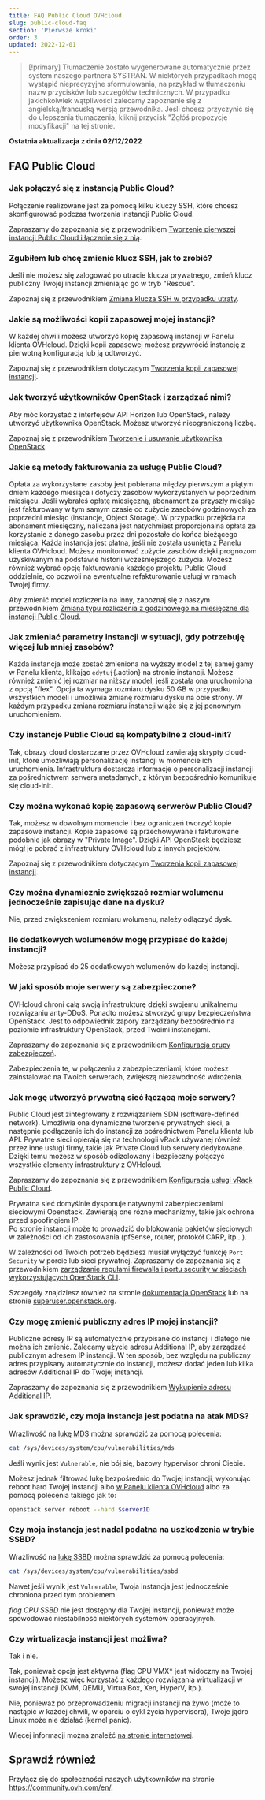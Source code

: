 ```yaml
---
title: FAQ Public Cloud OVHcloud
slug: public-cloud-faq
section: 'Pierwsze kroki'
order: 3
updated: 2022-12-01
---
```


> [!primary]
> Tłumaczenie zostało wygenerowane automatycznie przez system naszego partnera SYSTRAN. W niektórych przypadkach mogą wystąpić nieprecyzyjne sformułowania, na przykład w tłumaczeniu nazw przycisków lub szczegółów technicznych. W przypadku jakichkolwiek wątpliwości zalecamy zapoznanie się z angielską/francuską wersją przewodnika. Jeśli chcesz przyczynić się do ulepszenia tłumaczenia, kliknij przycisk "Zgłóś propozycję modyfikacji" na tej stronie.
>

**Ostatnia aktualizacja z dnia 02/12/2022**

## FAQ Public Cloud

### Jak połączyć się z instancją Public Cloud?

Połączenie realizowane jest za pomocą kilku kluczy SSH, które chcesz skonfigurować podczas tworzenia instancji Public Cloud.

Zapraszamy do zapoznania się z przewodnikiem [Tworzenie pierwszej instancji Public Cloud i łączenie się z nią](https://docs.ovh.com/pl/public-cloud/public-cloud-pierwsze-kroki/).

### Zgubiłem lub chcę zmienić klucz SSH, jak to zrobić?

Jeśli nie możesz się zalogować po utracie klucza prywatnego, zmień klucz publiczny Twojej instancji zmieniając go w tryb "Rescue".

Zapoznaj się z przewodnikiem [Zmiana klucza SSH w przypadku utraty](https://docs.ovh.com/pl/public-cloud/zmiana_klucza_ssh_w_przypadku_utraty/).

### Jakie są możliwości kopii zapasowej mojej instancji?

W każdej chwili możesz utworzyć kopię zapasową instancji w Panelu klienta OVHcloud. Dzięki kopii zapasowej możesz przywrócić instancję z pierwotną konfiguracją lub ją odtworzyć.

Zapoznaj się z przewodnikiem dotyczącym [Tworzenia kopii zapasowej instancji](https://docs.ovh.com/pl/public-cloud/kopia_zapasowa_instancji/).

### Jak tworzyć użytkowników OpenStack i zarządzać nimi?  

Aby móc korzystać z interfejsów API Horizon lub OpenStack, należy utworzyć użytkownika OpenStack. Możesz utworzyć nieograniczoną liczbę.

Zapoznaj się z przewodnikiem [Tworzenie i usuwanie użytkownika OpenStack](https://docs.ovh.com/pl/public-cloud/tworzenie-i-usuwanie-uzytkownika-openstack/).

### Jakie są metody fakturowania za usługę Public Cloud?

Opłata za wykorzystane zasoby jest pobierana między pierwszym a piątym dniem każdego miesiąca i dotyczy zasobów wykorzystanych w poprzednim miesiącu. Jeśli wybrałeś opłatę miesięczną, abonament za przyszły miesiąc jest fakturowany w tym samym czasie co zużycie zasobów godzinowych za poprzedni miesiąc (instancje, Object Storage). W przypadku przejścia na abonament miesięczny, naliczana jest natychmiast proporcjonalna opłata za korzystanie z danego zasobu przez dni pozostałe do końca bieżącego miesiąca.
Każda instancja jest płatna, jeśli nie została usunięta z Panelu klienta OVHcloud.
Możesz monitorować zużycie zasobów dzięki prognozom uzyskiwanym na podstawie historii wcześniejszego zużycia. Możesz również wybrać opcję fakturowania każdego projektu Public Cloud oddzielnie, co pozwoli na ewentualne refakturowanie usługi w ramach Twojej firmy.

Aby zmienić model rozliczenia na inny, zapoznaj się z naszym przewodnikiem [Zmiana typu rozliczenia z godzinowego na miesięczne dla instancji Public Cloud](https://docs.ovh.com/pl/public-cloud/zmiana-typu-rozliczenia/).

### Jak zmieniać parametry instancji w sytuacji, gdy potrzebuję więcej lub mniej zasobów?

Każda instancja może zostać zmieniona na wyższy model z tej samej gamy w Panelu klienta, klikając `edytuj`{.action} na stronie instancji. Możesz również zmienić jej rozmiar na niższy model, jeśli została ona uruchomiona z opcją "flex". Opcja ta wymaga rozmiaru dysku 50 GB w przypadku wszystkich modeli i umożliwia zmianę rozmiaru dysku na obie strony.
W każdym przypadku zmiana rozmiaru instancji wiąże się z jej ponownym uruchomieniem.

### Czy instancje Public Cloud są kompatybilne z cloud-init?

Tak, obrazy cloud dostarczane przez OVHcloud zawierają skrypty cloud-init, które umożliwiają personalizację instancji w momencie ich uruchomienia. Infrastruktura dostarcza informacje o personalizacji instancji za pośrednictwem serwera metadanych, z którym bezpośrednio komunikuje się cloud-init.

### Czy można wykonać kopię zapasową serwerów Public Cloud?

Tak, możesz w dowolnym momencie i bez ograniczeń tworzyć kopie zapasowe instancji.  Kopie zapasowe są przechowywane i fakturowane podobnie jak obrazy w "Private Image". Dzięki API OpenStack będziesz mógł je pobrać z infrastruktury OVHcloud lub z innych projektów.

Zapoznaj się z przewodnikiem dotyczącym [Tworzenia kopii zapasowej instancji](https://docs.ovh.com/pl/public-cloud/kopia_zapasowa_instancji/).

### Czy można dynamicznie zwiększać rozmiar wolumenu jednocześnie zapisując dane na dysku?

Nie, przed zwiększeniem rozmiaru wolumenu, należy odłączyć dysk.

### Ile dodatkowych wolumenów mogę przypisać do każdej instancji?

Możesz przypisać do 25 dodatkowych wolumenów do każdej instancji.

### W jaki sposób moje serwery są zabezpieczone?

OVHcloud chroni całą swoją infrastrukturę dzięki swojemu unikalnemu rozwiązaniu anty-DDoS. Ponadto możesz stworzyć grupy bezpieczeństwa OpenStack. Jest to odpowiednik zapory zarządzany bezpośrednio na poziomie infrastruktury OpenStack, przed Twoimi instancjami.

Zapraszamy do zapoznania się z przewodnikiem [Konfiguracja grupy zabezpieczeń](https://docs.ovh.com/pl/public-cloud/configure-security-group-horizon/).

Zabezpieczenia te, w połączeniu z zabezpieczeniami, które możesz zainstalować na Twoich serwerach, zwiększą niezawodność wdrożenia.

### Jak mogę utworzyć prywatną sieć łączącą moje serwery?

Public Cloud jest zintegrowany z rozwiązaniem SDN (software-defined network). Umożliwia ona dynamiczne tworzenie prywatnych sieci, a następnie podłączenie ich do instancji za pośrednictwem Panelu klienta lub API.
Prywatne sieci opierają się na technologii vRack używanej również przez inne usługi firmy, takie jak Private Cloud lub serwery dedykowane. Dzięki temu możesz w sposób odizolowany i bezpieczny połączyć wszystkie elementy infrastruktury z OVHcloud.

Zapraszamy do zapoznania się z przewodnikiem [Konfiguracja usługi vRack Public Cloud](https://docs.ovh.com/pl/publiccloud/network-services/public-cloud-vrack/).

Prywatna sieć domyślnie dysponuje natywnymi zabezpieczeniami sieciowymi Openstack. Zawierają one różne mechanizmy, takie jak ochrona przed spoofingiem IP.<br>
Po stronie instancji może to prowadzić do blokowania pakietów sieciowych w zależności od ich zastosowania (pfSense, router, protokół CARP, itp...).

W zależności od Twoich potrzeb będziesz musiał wyłączyć funkcję `Port Security` w porcie lub sieci prywatnej.
Zapraszamy do zapoznania się z przewodnikiem [zarządzanie regułami firewalla i portu security w sieciach wykorzystujących OpenStack CLI](https://docs.ovh.com/pl/public-cloud/firewall_security_pci/).

Szczegóły znajdziesz również na stronie [dokumentacja OpenStack](https://docs.openstack.org/developer/dragonflow/specs/mac_spoofing.html) lub na stronie [superuser.openstack.org](https://superuser.openstack.org/articles/managing-port-level-security-openstack/).

### Czy mogę zmienić publiczny adres IP mojej instancji?

Publiczne adresy IP są automatycznie przypisane do instancji i dlatego nie można ich zmienić. Zalecamy użycie adresu Additional IP, aby zarządzać publicznym adresem IP instancji. W ten sposób, bez względu na publiczny adres przypisany automatycznie do instancji, możesz dodać jeden lub kilka adresów Additional IP do Twojej instancji.

Zapraszamy do zapoznania się z przewodnikiem [Wykupienie adresu Additional IP](https://docs.ovh.com/pl/publiccloud/network-services/buy-additional-ip/).

### Jak sprawdzić, czy moja instancja jest podatna na atak MDS?

Wrażliwość na [lukę MDS](https://www.kernel.org/doc/html/latest/admin-guide/hw-vuln/mds.html) można sprawdzić za pomocą polecenia:

```bash
cat /sys/devices/system/cpu/vulnerabilities/mds
```

Jeśli wynik jest `Vulnerable`, nie bój się, bazowy hypervisor chroni Ciebie.

Możesz jednak filtrować lukę bezpośrednio do Twojej instancji, wykonując reboot hard Twojej instancji albo [w Panelu klienta OVHcloud](https://docs.ovh.com/pl/public-cloud/rozpoczecie_pracy_z_instancja_public_cloud/) albo za pomocą polecenia takiego jak to:

```bash
openstack server reboot --hard $serverID
```

### Czy moja instancja jest nadal podatna na uszkodzenia w trybie SSBD?

Wrażliwość na [lukę SSBD](https://www.kernel.org/doc/html/latest/userspace-api/spec_ctrl.html) można sprawdzić za pomocą polecenia:

```bash
cat /sys/devices/system/cpu/vulnerabilities/ssbd
```

Nawet jeśli wynik jest `Vulnerable`, Twoja instancja jest jednocześnie chroniona przed tym problemem.

*flag CPU SSBD* nie jest dostępny dla Twojej instancji, ponieważ może spowodować niestabilność niektórych systemów operacyjnych.

### Czy wirtualizacja instancji jest możliwa?

Tak i nie.

Tak, ponieważ opcja jest aktywna (flag CPU VMX* jest widoczny na Twojej instancji). Możesz więc korzystać z każdego rozwiązania wirtualizacji w swojej instancji (KVM, QEMU, VirtualBox, Xen, HyperV, itp.).

Nie, ponieważ po przeprowadzeniu migracji instancji na żywo (może to nastąpić w każdej chwili, w oparciu o cykl życia hypervisora), Twoje jądro Linux może nie działać (kernel panic).

Więcej informacji można znaleźć [na stronie internetowej](https://www.linux-kvm.org/page/Nested_Guests#Limitations).

## Sprawdź również

Przyłącz się do społeczności naszych użytkowników na stronie <https://community.ovh.com/en/>.
